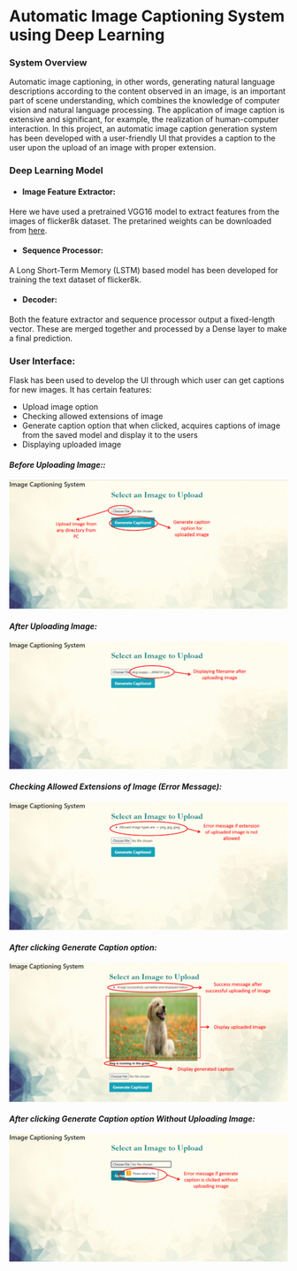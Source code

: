 # Automatic Image Captioning System using Deep Learning
### System Overview
Automatic image captioning, in other words, generating natural language descriptions according to the content observed in an image, is an important part of scene understanding, which combines the knowledge of computer vision and natural language processing. The application of image caption is extensive and significant, for example, the realization of human-computer interaction. In this project, an automatic image caption generation system has been developed with a user-friendly UI that provides a caption to the user upon the upload of an image with proper extension.

### Deep Learning Model
- #### Image Feature Extractor:

Here we have used a pretrained VGG16 model to extract features from the images of flicker8k dataset. The pretarined weights can be downloaded from [here](https://github.com/fchollet/deep-learning-models/releases/download/v0.1/vgg16_weights_tf_dim_ordering_tf_kernels.h5).

- #### Sequence Processor:

A  Long Short-Term Memory (LSTM) based model has been developed for training the text dataset of flicker8k. 

- #### Decoder:

Both the feature extractor and sequence processor output a fixed-length vector. These are merged together and processed by a Dense layer to make a final prediction.

### User Interface:
Flask has been used to develop the UI through which user can get captions for new images. It has certain features:
- Upload image option
- Checking allowed extensions of image
- Generate caption option that when clicked, acquires captions of image from the saved model and display it to the users
- Displaying uploaded image

#### *Before Uploading Image::*
![Alt text](images/gui1.png?raw=true "Title")
#### *After Uploading Image:*
![Alt text](images/gui3.png?raw=true "Title")
#### *Checking Allowed Extensions of Image (Error Message):*
![Alt text](images/gui5.png?raw=true "Title")
#### *After clicking Generate Caption option:*
![Alt text](images/gui4.png?raw=true "Title")
#### *After clicking Generate Caption option Without Uploading Image:*
![Alt text](images/gui2.png?raw=true "Title")
